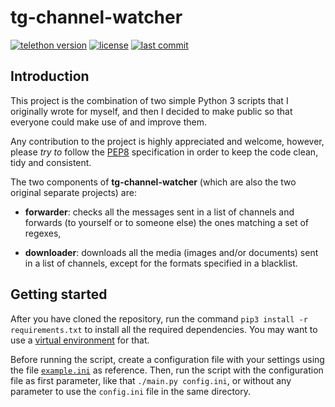 # tg-channel-watcher
[![telethon version](https://img.shields.io/badge/telethon-v0.16.1.2-blue.svg)](https://github.com/LonamiWebs/Telethon)
[![license](https://img.shields.io/github/license/xates/tg-channel-watcher.svg)](LICENSE)
[![last commit](https://img.shields.io/github/last-commit/google/skia.svg)](https://github.com/xates/tg-channel-watcher/commits/master)

## Introduction

This project is the combination of two simple Python 3 scripts that I
originally wrote for myself, and then I decided to make public so that everyone
could make use of and improve them.

Any contribution to the project is highly appreciated and welcome, however,
please _try to_ follow the [PEP8](https://pep8.org) specification in order to
keep the code clean, tidy and consistent.

The two components of **tg-channel-watcher** (which are also the two original
separate projects) are:

- **forwarder**: checks all the messages sent in a list of channels and
forwards (to yourself or to someone else) the ones matching a set of regexes,

- **downloader**: downloads all the media (images and/or documents) sent in a
list of channels, except for the formats specified in a blacklist.

## Getting started

After you have cloned the repository, run the command `pip3 install -r
requirements.txt` to install all the required dependencies.
You may want to use a [virtual environment](http://bit.ly/1fhx5mq) for that.

Before running the script, create a configuration file with your settings using
the file [`example.ini`](example.ini) as reference.
Then, run the script with the configuration file as first parameter, like that
`./main.py config.ini`, or without any parameter to use the `config.ini` file
in the same directory.
